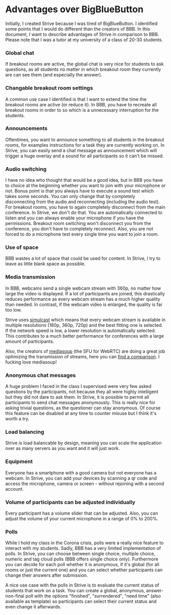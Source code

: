 # Advantages over BigBlueButton
Initially, I created Strive because I was tired of BigBlueButton. I identified some points that I would do different than the creators of BBB. In this document, I want to describe advantages of Strive in comparison to BBB. Please note that I was a tutor at my university of a class of 20-30 students.

### Global chat
If breakout rooms are active, the global chat is very nice for students to ask questions, as all students no matter in which breakout room they currently are can see them (and especially the answer).

### Changable breakout room settings
A common use case I identified is that I want to extend the time the breakout rooms are active (or reduce it). In BBB, you have to recreate all breakout rooms in order to so which is a unnecessary interruption for the students.

### Announcements
Oftentimes, you want to announce something to all students in the breakout rooms, for examples instructions for a task they are currently working on.
In Strive, you can easily send a chat message as announcement which will trigger a huge overlay and a sound for all participants so it can't be missed.

### Audio switching
I have no idea who thought that would be a good idea, but in BBB you have to choice at the beginning whether you want to join with your microphone or not.
Bonus point is that you always have to execute a sound test which takes some seconds. You can only change that by completely disconnecting from the audio and reconnecting (including the audio test).
For breakout rooms, you have to again completely disconnect from the main conference. In Strive, we don't do that. You are automatically connected to listen
and you can always enable your microphone if you have the permissions.
Breakout room switching won't disconnect you from the conference, you don't have to completely reconnect. Also, you are not forced to do a microphone test every single time you want to join a room.

### Use of space
BBB wastes a lot of space that could be used for content. In Strive, I try to leave as little blank space as possible.

### Media transmission
In BBB, webcams send a single webcam stream with 360p, no matter how large the video is displayed. If a lot of participants are joined, this drastically reduces performance as every
webcam stream has a much higher quality than needed. In contrast, if the webcam video is enlarged, the quality is far too low.

Strive uses [simulcast](https://en.wikipedia.org/wiki/Simulcast) which means that every webcam stream is available in multiple resolutions (180p, 360p, 720p)
and the best fitting one is selected. If the network speed is low, a lower resolution is automatically selected. This contributes to a much better performance for conferences with a large amount of participants.

Also, the creators of [mediasoup](https://mediasoup.org/) (the SFU for WebRTC) are doing a great job optimizing the transmission of streams,
here you can [find a comparison](https://webrtchacks.com/sfu-load-testing/). I fucking love mediasoup!

### Anonymous chat messages
A huge problem I faced in the class I supervised were very few asked questions by the participants, not because they all were highly intelligent but they did not dare to ask them.
In Strive, it is possible to permit all participants to send chat messages anonymously. This is really nice for asking trivial questions, as the questioner can stay anonymous.
Of course this feature can be disabled at any time to counter misuse but I think it's worth a try.

### Load balancing
Strive is load balancable by design, meaning you can scale the application over as many servers as you want and it will just work.

### Equipment
Everyone has a smartphone with a good camera but not everyone has a webcam. In Strive, you can add your devices by scanning a qr code and access the microphone, camera or screen - without rejoining with a second account.

### Volume of participants can be adjusted individually
Every participant has a volume slider that can be adjusted. Also, you can adjust the volume of your current microphone in a range of 0% to 200%.

### Polls
While I hold my class in the Corona crisis, polls were a really nice feature to interact with my students. Sadly, BBB has a very limited implementation of polls. In Strive, you can choose between single choice, multiple choice, numeric and tag cloud polls (BBB offers single choice only). Furthermore you can decide for each poll whether it is anonymous, if it's global (for all rooms or just the current one) and you can select whether participants can change their answers after submission.

A nice use case with the polls in Strive is to evaluate the current status of students that work on a task. You can create a global, anonymous, answer-non-final poll with the options "finished", "surrendered", "need time" (also available as template) so participants can select their current status and even change it afterwards.
